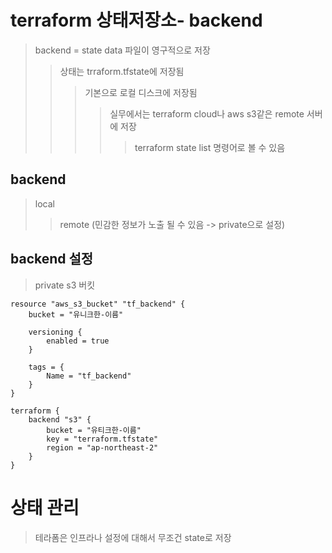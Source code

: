 # terraform 상태저장소- backend

> backend = state data 파일이 영구적으로 저장
>
> > 상태는 trraform.tfstate에 저장됨
> >
> > > 기본으로 로컬 디스크에 저장됨
> > >
> > > > 실무에서는 terraform cloud나 aws s3같은 remote 서버에 저장
> > > >
> > > > > terraform state list 명령어로 볼 수 있음

## backend

> local
>
> > remote (민감한 정보가 노출 될 수 있음 -> private으로 설정)

## backend 설정

> private s3 버킷

```
resource "aws_s3_bucket" "tf_backend" {
    bucket = "유니크한-이름"

    versioning {
        enabled = true
    }

    tags = {
        Name = "tf_backend"
    }
}
```

```
terraform {
    backend "s3" {
        bucket = "유티크한-이름"
        key = "terraform.tfstate"
        region = "ap-northeast-2"
    }
}
```

# 상태 관리

> 테라폼은 인프라나 설정에 대해서 무조건 state로 저장
